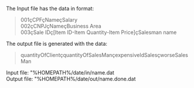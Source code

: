 The Input file has the data in format:

> 001çCPFçNameçSalary  
> 002çCNPJçNameçBusiness Area  
> 003çSale IDç[Item ID-Item Quantity-Item Price]çSalesman name

The output file is generated with the data:
> quantityOfClientçquantityOfSalesMançexpensiveIdSalesçworseSalesMan  

Input file: "%HOMEPATH%/date/in/name.dat  
Output file: "%HOMEPATH%/date/out/name.done.dat
